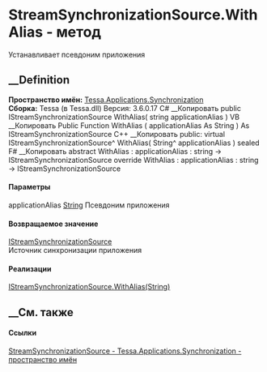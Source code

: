 # StreamSynchronizationSource.WithAlias - метод
Устанавливает псевдоним приложения
## __Definition
 **Пространство имён:**
[Tessa.Applications.Synchronization](N_Tessa_Applications_Synchronization.htm)  
 **Сборка:** Tessa (в Tessa.dll) Версия: 3.6.0.17
C# __Копировать
     public IStreamSynchronizationSource WithAlias(
    	string applicationAlias
    )
VB __Копировать
     Public Function WithAlias ( 
    	applicationAlias As String
    ) As IStreamSynchronizationSource
C++ __Копировать
     public:
    virtual IStreamSynchronizationSource^ WithAlias(
    	String^ applicationAlias
    ) sealed
F# __Копировать
     abstract WithAlias : 
            applicationAlias : string -> IStreamSynchronizationSource 
    override WithAlias : 
            applicationAlias : string -> IStreamSynchronizationSource 
#### Параметры
applicationAlias
[String](https://learn.microsoft.com/dotnet/api/system.string)
     Псевдоним приложения 
#### Возвращаемое значение
[IStreamSynchronizationSource](T_Tessa_Applications_Synchronization_IStreamSynchronizationSource.htm)  
Источник синхронизации приложения
#### Реализации
[IStreamSynchronizationSource.WithAlias(String)](M_Tessa_Applications_Synchronization_IStreamSynchronizationSource_WithAlias.htm)  
##  __См. также
#### Ссылки
[StreamSynchronizationSource -
](T_Tessa_Applications_Synchronization_StreamSynchronizationSource.htm)
[Tessa.Applications.Synchronization - пространство
имён](N_Tessa_Applications_Synchronization.htm)
